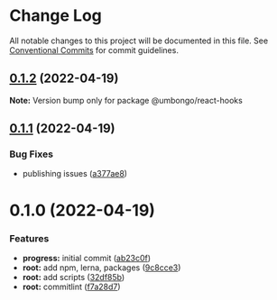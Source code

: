 # Change Log

All notable changes to this project will be documented in this file.
See [Conventional Commits](https://conventionalcommits.org) for commit guidelines.

## [0.1.2](https://github.com/hiddentao/react-hooks/compare/v0.1.1...v0.1.2) (2022-04-19)

**Note:** Version bump only for package @umbongo/react-hooks





## [0.1.1](https://github.com/hiddentao/react-hooks/compare/v0.1.0...v0.1.1) (2022-04-19)


### Bug Fixes

* publishing issues ([a377ae8](https://github.com/hiddentao/react-hooks/commit/a377ae80512c62ea89d490820ca8717eb7b11f4d))





# 0.1.0 (2022-04-19)


### Features

* **progress:** initial commit ([ab23c0f](https://github.com/hiddentao/react-hooks/commit/ab23c0fe25a945056fcdfac8676ab4a95c459b9f))
* **root:** add npm, lerna, packages ([9c8cce3](https://github.com/hiddentao/react-hooks/commit/9c8cce36009c0f771b3451de1725843e0a59cf41))
* **root:** add scripts ([32df85b](https://github.com/hiddentao/react-hooks/commit/32df85b0ec846f250680795077f2f339a7aa8d1d))
* **root:** commitlint ([f7a28d7](https://github.com/hiddentao/react-hooks/commit/f7a28d78075e3052316f5aadab879e597a663a53))

